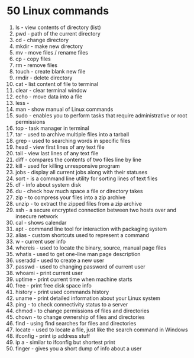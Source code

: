 # 50 Linux commands

1. ls - view contents of directory (list)
2. pwd - path of the current directory
3. cd -  change directory
4. mkdir - make new directory 
5. mv - move files / rename files
6. cp - copy files 
7. rm - remove files
8. touch - create blank new file
9. rmdir - delete directory
10. cat - list content of file to terminal
11. clear - clear terminal window
12. echo - move data into a file
13. less - 
14. man - show manual of Linux commands 
15. sudo - enables you to perform tasks that require administrative or root permissions
16. top - task manager in terminal
17. tar - used to archive multiple files into a tarball
18. grep - used to searching words in specific files
19. head - view first lines of any text file
20. tail - view last lines of any text file
21. diff - compares the contents of two files line by line
22. kill - used for killing unresponsive program
23. jobs - display all current jobs along with their statuses
24. sort - is a command line utility for sorting lines of text files 
25. df - info about system disk
26. du - check how much space a file or directory takes
27. zip - to compress your files into a zip archive 
28. unzip - to extract the zipped files from a zip archive
29. ssh - a secure encrypted connection between two hosts over and insecure network
30. cal - shows calendar
31. apt - command line tool for interaction with packaging system
32. alias - custom shortcuts used to represent a command 
33. w - current user info
34. whereis - used to locate the binary, source, manual page files
35. whatis - used to get one-line man page description
36. useradd - used to create a new user 
37. passwd - used to changing password of current user
38. whoami - print current user 
39. uptime - print current time when machine starts 
40. free - print free disk space info
41. history - print used commands history
42. uname - print detailed information about your Linux system
43. ping - to check connectivity status to a server
44. chmod - to change permissions of files and directories 
45. chown - to change ownership of files and directories
46. find - using find searches for files and directories
47. locate - used to locate a file, just like the search command in Windows 
48. ifconfig - print ip address stuff
49. ip a - similar to ifconfig but shortest print
50. finger - gives you a short dump of info about a user
